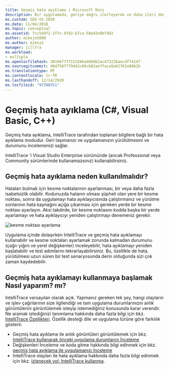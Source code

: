 ```yaml
---
title: Geçmiş hata ayıklama | Microsoft Docs
description: Bir uygulamada, geriye doğru ilerleyerek ve daha ileri doğru hareket ederek durumunu inceleyerek sorun giderin. IntelliTrace bu yetenek için bilgileri toplar.
ms.custom: SEO-VS-2020
ms.date: 11/04/2016
ms.topic: conceptual
ms.assetid: 7cc5ddf2-2f7c-4f83-b7ca-58e92e9bfdd2
author: mikejo5000
ms.author: mikejo
manager: jillfra
ms.workload:
- multiple
ms.openlocfilehash: 38166f777153206ad4b862ac473226aecdff4147
ms.sourcegitcommit: 40d758f779d42c66cb02ae7face8a62763a8662b
ms.translationtype: MT
ms.contentlocale: tr-TR
ms.lasthandoff: 12/14/2020
ms.locfileid: "97398551"
---
```

# <a name="historical-debugging-c-visual-basic-c"></a>Geçmiş hata ayıklama (C#, Visual Basic, C++)

Geçmiş hata ayıklama, IntelliTrace tarafından toplanan bilgilere bağlı bir hata ayıklama modudur. Geri taşımanızı ve uygulamanızın yürütülmesini ve durumunu incelemenizi sağlar.

 IntelliTrace 'i Visual Studio Enterprise sürümünde (ancak Professional veya Community sürümlerinde kullanamazsınız) kullanabilirsiniz.

## <a name="why-use-historical-debugging"></a>Geçmiş hata ayıklama neden kullanılmalıdır?

 Hataları bulmak için kesme noktalarının ayarlanması, bir veya daha fazla isabetsizlik olabilir. Kodunuzda hatanın olması şüpheli olan yere bir kesme noktası, sonra da uygulamayı hata ayıklayıcısında çalıştırmanız ve yürütme sonlarının hata kaynağını açığa çıkarması için gereken yerde bir kesme noktası ayarlayın. Aksi takdirde, bir kesme noktasını kodda başka bir yerde ayarlamayı ve hata ayıklayıcıyı yeniden çalıştırmayı denemeniz gerekir.

 ![kesme noktası ayarlama](../debugger/media/breakpointprocesa.png "BreakpointProcesa")

 Uygulama içinde dolaşırken IntelliTrace ve geçmiş hata ayıklamayı kullanabilir ve kesme noktaları ayarlamak zorunda kalmadan durumunu (çağrı yığını ve yerel değişkenler) inceleyebilir, hata ayıklamayı yeniden başlatabilir ve test adımlarını tekrarlayabilirsiniz. Bu, özellikle de hata, yürütülmesi uzun süren bir test senaryosunda derin olduğunda sizi çok zaman kaydedebilir.

## <a name="how-do-i-start-using-historical-debugging"></a>Geçmiş hata ayıklamayı kullanmaya başlamak Nasıl yaparım? mı?

IntelliTrace varsayılan olarak açık. Yapmanız gereken tek şey, hangi olayların ve işlev çağrılarının size ilgilendiği ve tam uygulama durumlarınızın anlık görüntülerini görüntülemek isteyip istemediğiniz konusunda karar verendir. Ne aramak istediğinizi tanımlama hakkında daha fazla bilgi için bkz. [IntelliTrace Özellikleri](../debugger/intellitrace-features.md). Özellik desteği dile ve uygulama türüne göre farklılık gösterir.

- Geçmiş hata ayıklama ile anlık görüntüleri görüntülemek için bkz. [IntelliTrace kullanarak önceki uygulama durumlarını İnceleme](../debugger/view-historical-application-state.md)
- Değişkenleri İnceleme ve koda gitme hakkında bilgi edinmek için bkz. [geçmiş hata ayıklama ile uygulamanızı İnceleme](../debugger/historical-debugging-inspect-app.md)
- IntelliTrace olayları ile hata ayıklama hakkında daha fazla bilgi edinmek için bkz. [Izlenecek yol: IntelliTrace kullanma](../debugger/walkthrough-using-intellitrace.md).